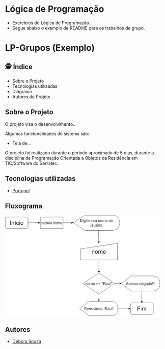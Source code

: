# Lógica de Programação
- Exercícios de Lógica de Programação.
- Segue abaixo o exemplo de README para os trabalhos de grupo.

# LP-Grupos (Exemplo)
 ## :detective: Índice

* Sobre o Projeto
* Tecnologias utilizadas
* Diagrama
* Autores do Projeto

## Sobre o Projeto
O projeto visa o desenvolvimento...
	
Algumas funcionalidades do sistema são:
* Tela de...

O projeto foi realizado durante o período aproximado de 5 dias, durante a disciplina de Programação Orientada a Objetos da Residência em TIC/Software do Serratec.

##  Tecnologias utilizadas
- [Portugol](https://univali-lite.github.io/Portugol-Studio/)

##  Fluxograma

<div align="center">

<img src="exemplo_slide.drawio.png">

</div>

## Autores

- [Débora Souza](https://github.com/debysouza)
